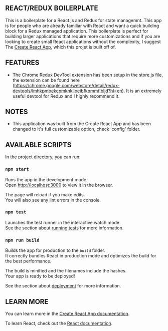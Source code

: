 ## REACT/REDUX BOILERPLATE
This is a boilerplate for a React.js and Redux for state managemnt. This app is for people who are already familiar with React and want a quick building block for a Redux managed application.
This boilerplate is perfect for building larger applications that require more customizations and if you are looking to create small React applications without the complexity, I suggest The [Create React App](https://github.com/facebook/create-react-app), which this projet is built off of.

## FEATURES
 - The Chrome Redux DevTool extension has been setup in the store.js file, the extension can be found here (https://chrome.google.com/webstore/detail/redux-devtools/lmhkpmbekcpmknklioeibfkpmmfibljd?hl=en). It is an extremely useful devtool for Redux and I highly recommend it.

## NOTES
 - This application was built from the Create React App and has been changed to it's full customizable option, check 'config' folder.

## AVAILABLE SCRIPTS

In the project directory, you can run:

### `npm start`

Runs the app in the development mode.<br>
Open [http://localhost:3000](http://localhost:3000) to view it in the browser.

The page will reload if you make edits.<br>
You will also see any lint errors in the console.

### `npm test`

Launches the test runner in the interactive watch mode.<br>
See the section about [running tests](https://facebook.github.io/create-react-app/docs/running-tests) for more information.

### `npm run build`

Builds the app for production to the `build` folder.<br>
It correctly bundles React in production mode and optimizes the build for the best performance.

The build is minified and the filenames include the hashes.<br>
Your app is ready to be deployed!

See the section about [deployment](https://facebook.github.io/create-react-app/docs/deployment) for more information.

## LEARN MORE

You can learn more in the [Create React App documentation](https://facebook.github.io/create-react-app/docs/getting-started).

To learn React, check out the [React documentation](https://reactjs.org/).